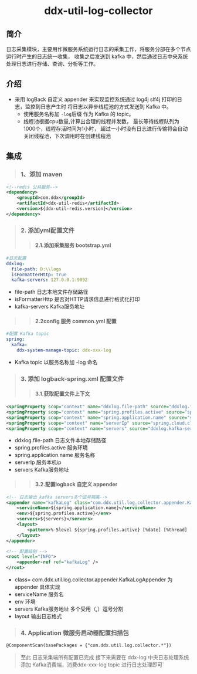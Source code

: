 <h1 align="center">ddx-util-log-collector</h1>

## 简介
日志采集模块，主要用作微服务系统运行日志的采集工作，将服务分部在多个节点运行时产生的日志统一收集，
收集之后发送到 kafka 中，然后通过日志中央系统处理日志进行存储、查询、分析等工作。

## 介绍
- 采用 logBack 自定义 appender 来实现监控系统通过 log4j slf4j 打印的日志，监控到日志产生时
将日志以异步线程池的方式发送到 Kafka 中。
    - 使用服务名称加 `-log`后缀 作为 Kafka 的 topic。
    - 线程池根据cpu数量,计算出合理的线程并发数，
    最长等待线程队列为1000个，线程存活时间为1小时，
    超过一小时没有日志进行传输将会自动关闭线程池，下次调用时在创建线程池
## 集成
>### 1、添加 maven 
```xml
<!--redis 公共服务-->
<dependency>
    <groupId>com.ddx</groupId>
    <artifactId>ddx-util-redis</artifactId>
    <version>${ddx-util-redis.version}</version>
</dependency>
```
>### 2. 添加yml配置文件 
>>#### 2.1.添加采集服务 bootstrap.yml
```yaml
#日志配置
ddxlog:
  file-path: D:\\logs
  isFormatterHttp: true
  kafka-servers: 127.0.0.1:9092
```
- file-path 日志本地文件存储路径
- isFormatterHttp 是否对HTTP请求信息进行格式化打印
- kafka-servers Kafka服务地址
>>#### 2.2config 服务 common.yml 配置
```yaml
#配置 Kafka topic
spring:
  kafka:
    ddx-system-manage-topic: ddx-xxx-log
```
- Kafka topic 以服务名称加 -log 命名
>### 3. 添加 logback-spring.xml 配置文件
>>#### 3.1.获取配置文件上下文
```xml
<springProperty scop="context" name="ddxlog.file-path" source="ddxlog.file-path" defaultValue=""/>
<springProperty scop="context" name="spring.profiles.active" source="spring.profiles.active" defaultValue=""/>
<springProperty scop="context" name="spring.application.name" source="spring.application.name" defaultValue=""/>
<springProperty scope="context" name="serverIp" source="spring.cloud.client.ip-address" defaultValue=""/>
<springProperty scope="context" name="servers" source="ddxlog.kafka-servers" defaultValue=""/>
```
- ddxlog.file-path 日志文件本地存储路径
- spring.profiles.active 服务环境
- spring.application.name 服务名称
- serverIp 服务本机ip
- servers Kafka服务地址
>>#### 3.2.配置logback 自定义 appender
```xml
<!-- 日志输出 kafka servers多个逗号隔离-->
<appender name="kafkaLog" class="com.ddx.util.log.collector.appender.KafkaLogAppender">
    <serviceName>${spring.application.name}</serviceName>
    <env>${spring.profiles.active}</env>
    <servers>${servers}</servers>
    <layout>
        <pattern>%-5level ${spring.profiles.active} [%date] [%thread] [${serverIp}] [%X{serialNumber}] [%logger-%line] : %msg%n</pattern>
    </layout>
</appender>

<!-- 配置级别 -->
<root level="INFO">
    <appender-ref ref="kafkaLog" />
</root>
```
- class= com.ddx.util.log.collector.appender.KafkaLogAppender 为 appender 具体实现
- serviceName 服务名
- env 环境
- servers Kafka服务地址 多个受用（,）逗号分割
- layout 输出日志格式
>### 4. Application 微服务启动器配置扫描包
```markdown
@ComponentScan(basePackages = {"com.ddx.util.log.collector.*"})
```
>至此 日志采集端所有配置已完成 接下来需要在 ddx-log 中央日志处理系统添加 Kafka消费端，消费ddx-xxx-log topic 进行日志处理即可`